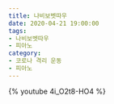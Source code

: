 ```yaml
---
title: 나비보벳따우 
date: 2020-04-21 19:00:00
tags: 
- 나비보벳따우
- 피아노
category:
- 코로나 격리 운동
- 피아노
---
```


{% youtube 4i_O2t8-HO4 %}

<!-- more -->



 